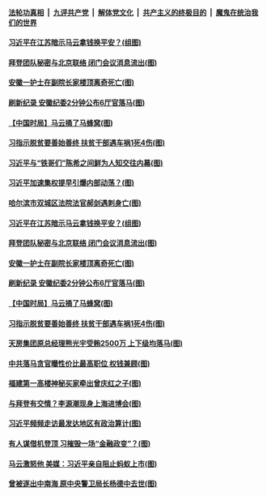 ####  [法轮功真相](../../../../basic/blob/master/README.md?t=11171902) &nbsp;|&nbsp; [九评共产党](../../../../9ping.md/blob/master/README.md?t=11171902) &nbsp;|&nbsp; [解体党文化](../../../../jtdwh.md/blob/master/README.md?t=11171902)  &nbsp;|&nbsp; [共产主义的终极目的](../../../../gczydzjmd.md/blob/master/README.md?t=11171902) &nbsp;|&nbsp; [魔鬼在统治我们的世界](../../../../mgztzwmdsj.md/blob/master/README.md?t=11171902) 

#### [习近平在江苏暗示马云拿钱换平安？(组图)](../pages/p2/952806.md?t=11171902) 

#### [拜登团队秘密与北京联络 闭门会议消息流出(图)](../pages/p2/952734.md?t=11171902) 

#### [安徽一护士在副院长家楼顶离奇死亡(图)](../pages/p2/952730.md?t=11171902) 

#### [刷新纪录 安徽纪委2分钟公布6厅官落马(图)](../pages/p2/952709.md?t=11171902) 

#### [【中国时局】马云捅了马蜂窝(图)](../pages/p2/952661.md?t=11171902) 

#### [习指示脱贫要善始善终 扶贫干部遇车祸1死4伤(图)](../pages/p2/952662.md?t=11171902) 

#### [习近平与“铁哥们”陈希之间鲜为人知交往内幕(图)](../pages/p2/952835.md?t=11171902) 

#### [习近平加速集权提早引爆内部动荡？(图)](../pages/p2/952828.md?t=11171902) 

#### [哈尔滨市双城区法院法官郝剑遇刺身亡(图)](../pages/p2/952813.md?t=11171902) 

#### [习近平在江苏暗示马云拿钱换平安？(组图)](../pages/p2/952806.md?t=11171902) 

#### [拜登团队秘密与北京联络 闭门会议消息流出(图)](../pages/p2/952734.md?t=11171902) 

#### [安徽一护士在副院长家楼顶离奇死亡(图)](../pages/p2/952730.md?t=11171902) 

#### [刷新纪录 安徽纪委2分钟公布6厅官落马(图)](../pages/p2/952709.md?t=11171902) 

#### [【中国时局】马云捅了马蜂窝(图)](../pages/p2/952661.md?t=11171902) 

#### [习指示脱贫要善始善终 扶贫干部遇车祸1死4伤(图)](../pages/p2/952662.md?t=11171902) 

#### [天房集团原总经理熊光宇受贿2500万 上下级均落马(图)](../pages/p2/952640.md?t=11171902) 

#### [中共落马贪官曝性价比最高职位 权钱兼顾(图)](../pages/p2/952636.md?t=11171902) 


#### [福建第一高楼神秘买家牵出曾庆红之子(图)](../pages/p2/952580.md?t=11171902) 


#### [与拜登有交情？李源潮现身上海进博会(图)](../pages/p2/952520.md?t=11171902) 

#### [习近平频频走访最发达地区有政治算计(图)](../pages/p2/952530.md?t=11171902) 

#### [有人谋借机登顶 习摧毁一场“金融政变”？(图)](../pages/p2/952517.md?t=11171902) 


#### [马云激怒他 美媒：习近平亲自阻止蚂蚁上市(图)](../pages/p2/952441.md?t=11171902) 

#### [曾被逐出中南海 原中央警卫局长杨德中去世(图)](../pages/p2/952407.md?t=11171902) 

